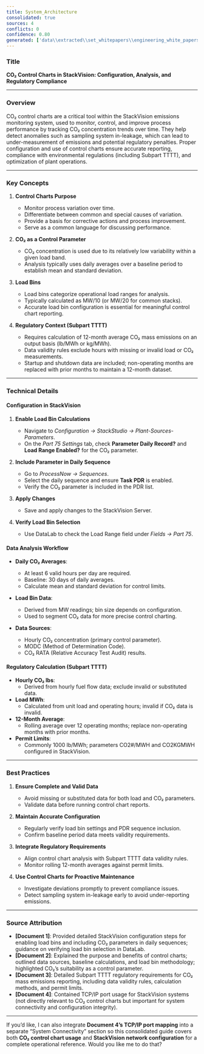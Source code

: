 ```yaml
---
title: System_Architecture
consolidated: true
sources: 4
conflicts: 0
confidence: 0.80
generated: ['data\\extracted\\set_whitepapers\\engineering_white_papers_WhitePapers_ControlCharts_CO2controlchartSVConfigurationdocx_47da83fd.md', 'data\\extracted\\set_whitepapers\\engineering_white_papers_WhitePapers_ControlCharts_StackVisionControlChartspptx_cceae59d.md', 'data\\extracted\\set_whitepapers\\engineering_white_papers_WhitePapers_Regulations_SubpartTTTT-CO2MassEmissions12MonthAverageGuidelinesRev11-01-21pdf_91bcb2f5.md', 'data\\extracted\\set_whitepapers\\engineering_white_papers_WhitePapers_ServerMigration_TCP-IPportsusedbyaStackVisionsystempdf_cf196824.md']  # This would be a timestamp
---
```


### Title
**CO₂ Control Charts in StackVision: Configuration, Analysis, and Regulatory Compliance**

---

### Overview
CO₂ control charts are a critical tool within the StackVision emissions monitoring system, used to monitor, control, and improve process performance by tracking CO₂ concentration trends over time. They help detect anomalies such as sampling system in-leakage, which can lead to under-measurement of emissions and potential regulatory penalties. Proper configuration and use of control charts ensure accurate reporting, compliance with environmental regulations (including Subpart TTTT), and optimization of plant operations.

---

### Key Concepts

1. **Control Charts Purpose**  
   - Monitor process variation over time.  
   - Differentiate between common and special causes of variation.  
   - Provide a basis for corrective actions and process improvement.  
   - Serve as a common language for discussing performance.

2. **CO₂ as a Control Parameter**  
   - CO₂ concentration is used due to its relatively low variability within a given load band.  
   - Analysis typically uses daily averages over a baseline period to establish mean and standard deviation.

3. **Load Bins**  
   - Load bins categorize operational load ranges for analysis.  
   - Typically calculated as MW/10 (or MW/20 for common stacks).  
   - Accurate load bin configuration is essential for meaningful control chart reporting.

4. **Regulatory Context (Subpart TTTT)**  
   - Requires calculation of 12-month average CO₂ mass emissions on an output basis (lb/MWh or kg/MWh).  
   - Data validity rules exclude hours with missing or invalid load or CO₂ measurements.  
   - Startup and shutdown data are included; non-operating months are replaced with prior months to maintain a 12-month dataset.

---

### Technical Details

#### Configuration in StackVision
1. **Enable Load Bin Calculations**  
   - Navigate to *Configuration → StackStudio → Plant-Sources-Parameters*.  
   - On the *Part 75 Settings* tab, check **Parameter Daily Record?** and **Load Range Enabled?** for the CO₂ parameter.  

2. **Include Parameter in Daily Sequence**  
   - Go to *ProcessNow → Sequences*.  
   - Select the daily sequence and ensure **Task PDR** is enabled.  
   - Verify the CO₂ parameter is included in the PDR list.

3. **Apply Changes**  
   - Save and apply changes to the StackVision Server.

4. **Verify Load Bin Selection**  
   - Use DataLab to check the Load Range field under *Fields → Part 75*.

#### Data Analysis Workflow
- **Daily CO₂ Averages**:  
  - At least 6 valid hours per day are required.  
  - Baseline: 30 days of daily averages.  
  - Calculate mean and standard deviation for control limits.

- **Load Bin Data**:  
  - Derived from MW readings; bin size depends on configuration.  
  - Used to segment CO₂ data for more precise control charting.

- **Data Sources**:  
  - Hourly CO₂ concentration (primary control parameter).  
  - MODC (Method of Determination Code).  
  - CO₂ RATA (Relative Accuracy Test Audit) results.

#### Regulatory Calculation (Subpart TTTT)
- **Hourly CO₂ lbs**:  
  - Derived from hourly fuel flow data; exclude invalid or substituted data.  
- **Load MWh**:  
  - Calculated from unit load and operating hours; invalid if CO₂ data is invalid.  
- **12-Month Average**:  
  - Rolling average over 12 operating months; replace non-operating months with prior months.  
- **Permit Limits**:  
  - Commonly 1000 lb/MWh; parameters CO2#/MWH and CO2KGMWH configured in StackVision.

---

### Best Practices

1. **Ensure Complete and Valid Data**  
   - Avoid missing or substituted data for both load and CO₂ parameters.  
   - Validate data before running control chart reports.

2. **Maintain Accurate Configuration**  
   - Regularly verify load bin settings and PDR sequence inclusion.  
   - Confirm baseline period data meets validity requirements.

3. **Integrate Regulatory Requirements**  
   - Align control chart analysis with Subpart TTTT data validity rules.  
   - Monitor rolling 12-month averages against permit limits.

4. **Use Control Charts for Proactive Maintenance**  
   - Investigate deviations promptly to prevent compliance issues.  
   - Detect sampling system in-leakage early to avoid under-reporting emissions.

---

### Source Attribution
- **[Document 1]**: Provided detailed StackVision configuration steps for enabling load bins and including CO₂ parameters in daily sequences; guidance on verifying load bin selection in DataLab.  
- **[Document 2]**: Explained the purpose and benefits of control charts; outlined data sources, baseline calculations, and load bin methodology; highlighted CO₂’s suitability as a control parameter.  
- **[Document 3]**: Detailed Subpart TTTT regulatory requirements for CO₂ mass emissions reporting, including data validity rules, calculation methods, and permit limits.  
- **[Document 4]**: Contained TCP/IP port usage for StackVision systems (not directly relevant to CO₂ control charts but important for system connectivity and configuration integrity).

---

If you’d like, I can also integrate **Document 4’s TCP/IP port mapping** into a separate “System Connectivity” section so this consolidated guide covers both **CO₂ control chart usage** and **StackVision network configuration** for a complete operational reference. Would you like me to do that?